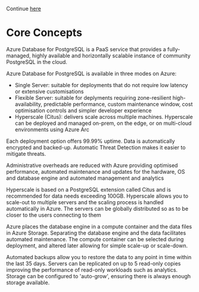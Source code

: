 Continue <a href="https://docs.microsoft.com/en-us/training/paths/introduction-to-azure-postgres/" target="#">here</a>

# Core Concepts
Azure Database for PostgreSQL is a PaaS service that provides a fully-managed, highly available
and horizontally scalable instance of community PostgreSQL in the cloud. 

Azure Database for PostgreSQL is available in three modes on Azure:

- Single Server: suitable for deployments that do not require low latency or extensive customisations
- Flexible Server: suitable for deplyments requiring zone-resilient high-availability, predictable performance, custom maintenance window, cost optimisation controls and simpler developer experience
- Hyperscale (Citus): delivers scale across multiple machines. Hyperscale can be deployed and managed on-prem, on the edge, or on multi-cloud environments using Azure Arc

Each deployment option offers 99.99% uptime. Data is automatically encrypted and backed-up. Automatic
Threat Detection makes it easier to mitigate threats. 

Administrative overheads are reduced with Azure providing optimised performance, 
automated maintenance and updates for the hardware, OS and database engine and 
automated management and analytics

Hyperscale is based on a PostgreSQL extension called Citus and is recommended for data needs 
exceeding 100GB. Hyperscale allows you to scale-out to multiple servers and the scaling process 
is handled automatically in Azure. The servers can be globally distributed so as to be closer to 
the users connecting to them

Azure places the database engine in a compute container and the data files in Azure Storage. 
Separating the database engine and the data facilitates automated maintenance. The compute container
can be selected during deployment, and altered later allowing for simple scale-up or scale-down. 

Automated backups allow you to restore the data to any point in time within the last 35 days. Servers
can be replicated on up to 5 read-only copies improving the performance of read-only workloads 
such as analytics. Storage can be configured to 'auto-grow', ensuring there is always enough 
storage available.
